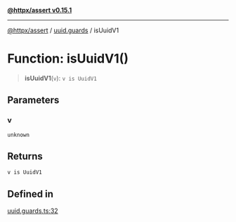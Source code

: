 [**@httpx/assert v0.15.1**](../../README.md)

***

[@httpx/assert](../../README.md) / [uuid.guards](../README.md) / isUuidV1

# Function: isUuidV1()

> **isUuidV1**(`v`): `v is UuidV1`

## Parameters

### v

`unknown`

## Returns

`v is UuidV1`

## Defined in

[uuid.guards.ts:32](https://github.com/belgattitude/httpx/blob/d121a71b95064daafd75a20aabf0a30f5fcdfbfa/packages/assert/src/uuid.guards.ts#L32)
